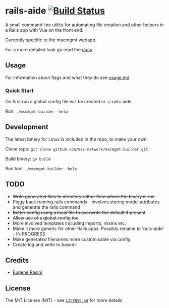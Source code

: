 # rails-aide [![Build Status](https://travis-ci.org/msc-network/mscmgmt-builder.svg?branch=master)](https://travis-ci.org/msc-network/mscmgmt-builder)

A small command line utility for automating file creation and other helpers in a Rails app with Vue on the front end.

Currently specific to the mscmgmt webapp.

For a more detailed look go read the [docs](docs/index.md)

## Usage

For information about flags and what they do see [usage.md](docs/usage.md)

### Quick Start

On first run a global config file will be created in ~/.rails-aide

Run: ```./mscmgmt-builder -help```

## Development

The latest binary for Linux is included in the repo, to make your own:

Clone repo: ```git clone github.com/msc-network/mscmgmt-builder.git```

Build binary: ```go build```

Run tool: ```./mscmgmt-builder -help```

## TODO

* ~~Write generated files to directory rather than where the binary is run~~
* Piggy back running rails commands - involves storing model attributes and generate the rails command
* ~~Better config using a local file to overwrite the default if present~~
* ~~Allow use of a global config too~~
* More involved templates including imports, mixins etc.
* Make it more generic for other Rails apps. Possibly rename to 'rails-aide' - IN PROGRESS
* Make generated filenames more customisable via config
* Create log and write to basedir

## Credits

 * [Eugene Rasini](https://github.com/cromonms)

## License

The MIT License (MIT) - see [`LICENSE.md`](LICENSE) for more details
